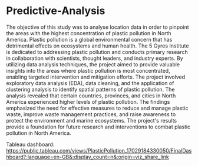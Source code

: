 # Predictive-Analysis

The objective of this study was to analyse location data in order to pinpoint the areas with the highest concentration of plastic pollution in North America. Plastic pollution is a global environmental concern that has detrimental effects on ecosystems and human health. The 5 Gyres Institute is dedicated to addressing plastic pollution and conducts primary research in collaboration with scientists, thought leaders, and industry experts. By utilizing data analysis techniques, the project aimed to provide valuable insights into the areas where plastic pollution is most concentrated, enabling targeted intervention and mitigation efforts. The project involved exploratory data analysis (EDA), data cleaning, and the application of clustering analysis to identify spatial patterns of plastic pollution. The analysis revealed that certain countries, provinces, and cities in North America experienced higher levels of plastic pollution. The findings emphasized the need for effective measures to reduce and manage plastic waste, improve waste management practices, and raise awareness to protect the environment and marine ecosystems. The project's results provide a foundation for future research and interventions to combat plastic pollution in North America.

Tableau dashboard: https://public.tableau.com/views/PlasticPollution_17029184330050/FinalDashboard?:language=en-GB&:display_count=n&:origin=viz_share_link

